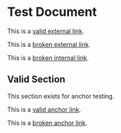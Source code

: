 # Test Document

This is a [valid external link](https://example.com).

This is a [broken external link](https://nonexistent-domain-12345.com).

This is a [broken internal link](./nonexistent-file.md).

## Valid Section

This section exists for anchor testing.

This is a [valid anchor link](#valid-section).

This is a [broken anchor link](#nonexistent-section).
